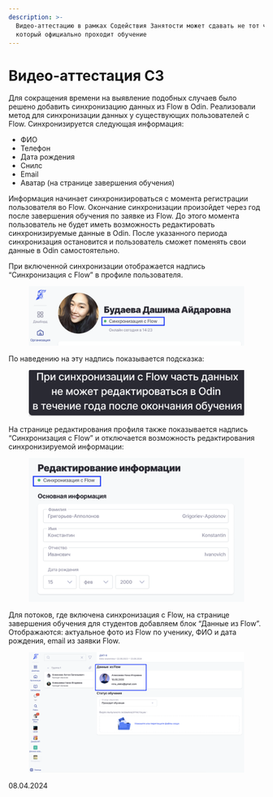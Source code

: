 ```yaml
---
description: >-
  Видео-аттестацию в рамках Содействия Занятости может сдавать не тот человек,
  который официально проходит обучение
---
```


# Видео-аттестация СЗ

Для сокращения времени на выявление подобных случаев было решено добавить синхронизацию данных из Flow в Odin. Реализовали метод для синхронизации данных у существующих пользователей с Flow. Синхронизируется следующая информация:

* ФИО
* Телефон
* Дата рождения
* Снилс
* Email
* Аватар (на странице завершения обучения)

Информация начинает синхронизироваться с момента регистрации пользователя во Flow. Окончание синхронизации произойдет через год после завершения обучения по заявке из Flow. До этого момента пользователь не будет иметь возможность редактировать синхронизируемые данные в Odin. После указанного периода синхронизация остановится и пользователь сможет поменять свои данные в Odin самостоятельно.

При включенной синхронизации отображается надпись “Синхронизация с Flow” в профиле пользователя.

<figure><img src="../../.gitbook/assets/image (933).png" alt=""><figcaption></figcaption></figure>

По наведению на эту надпись показывается подсказка:

<figure><img src="../../.gitbook/assets/image (934).png" alt=""><figcaption></figcaption></figure>

На странице редактирования профиля также показывается надпись “Синхронизация с Flow” и отключается возможность редактирования синхронизируемой информации:

<figure><img src="../../.gitbook/assets/image (935).png" alt=""><figcaption></figcaption></figure>

Для потоков, где включена синхронизация с Flow, на странице завершения обучения для студентов добавляем блок “Данные из Flow”. Отображаются: актуальное фото из Flow по ученику, ФИО и дата рождения, email из заявки Flow.

<figure><img src="../../.gitbook/assets/image (936).png" alt=""><figcaption></figcaption></figure>

08.04.2024
